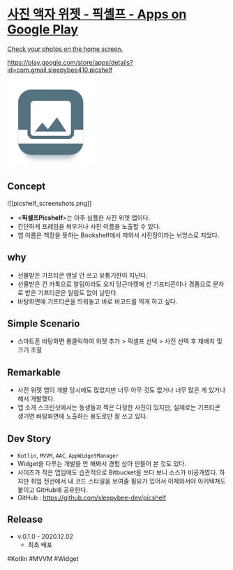 <div class="rich-link-card-container"><a class="rich-link-card" href="https://play.google.com/store/apps/details?id=com.gmail.sleepybee410.picshelf" target="_blank">
	<div class="rich-link-image-container">
		<div class="rich-link-image" style="background-image: url('https://play-lh.googleusercontent.com/Io_32thL5IlHQOel9o2EWGXRJV36EDa0MS-OwezejyoU7Mt0rwIfOeTb-WQbRmCUCA=w600-h300-pc0xffffff-pd')">
	</div>
	</div>
	<div class="rich-link-card-text">
		<h1 class="rich-link-card-title">사진 액자 위젯 - 픽셸프 - Apps on Google Play</h1>
		<p class="rich-link-card-description">
		Check your photos on the home screen.
		</p>
		<p class="rich-link-href">
		https://play.google.com/store/apps/details?id=com.gmail.sleepybee410.picshelf
		</p>
	</div>
</a></div>



<img src="../content/picshelf_launcher_icon.png" width=200/>

Concept
---
![[picshelf_screenshots.png]]
-   <**픽셀프Picshelf**>는 아주 심플한 사진 위젯 앱이다.
- 간단하게 프레임을 씌우거나 사진 이름을 노출할 수 있다. 
- 앱 이름은 책장을 뜻하는 Bookshelf에서 따와서 사진장이라는 뉘앙스로 지었다.
   

why
---
- 선물받은 기프티콘 맨날 안 쓰고 유통기한이 지난다.
- 선물받은 건 카톡으로 알림이라도 오지 당근마켓에 산 기프티콘이나 경품으로 문자로 받은 기프티콘은 알림도 없이 날린다.
- 바탕화면에 기프티콘을 띄워놓고 바로 바코드를 찍게 하고 싶다.



Simple Scenario
---
-   스마트폰 바탕화면 롱클릭하여 위젯 추가 > 픽셀프 선택 > 사진 선택 후 재배치 및 크기 조절   
   

Remarkable
---
- 사진 위젯 앱이 개발 당시에도 많았지만 너무 아무 것도 없거나 너무 많은 게 있거나 해서 개발했다.
- 앱 소개 스크린샷에서는 동생들과 찍은 다정한 사진이 있지만, 실제로는 기프티콘 생기면 바탕화면에 노출하는 용도로만 잘 쓰고 있다.



Dev Story
---
- `Kotlin`, `MVVM`, `AAC`, `AppWidgetManager`
- Widget을 다루는 개발을 안 해봐서 경험 삼아 만들어 본 것도 있다.
- 사이즈가 작은 앱임에도 습관적으로 Bitbucket을 쓰다 보니 소스가 비공개였다. 하지만 취업 전선에서 내 코드 스타일을 보여줄 필요가 있어서 이제와서야 아키텍쳐도 붙이고 GitHub에 공유한다.
- GitHub : https://github.com/sleepybee-dev/picshelf


Release
---
- v.0.1.0 - 2020.12.02
	- 최초 배포


#Kotlin 
#MVVM 
#Widget 
